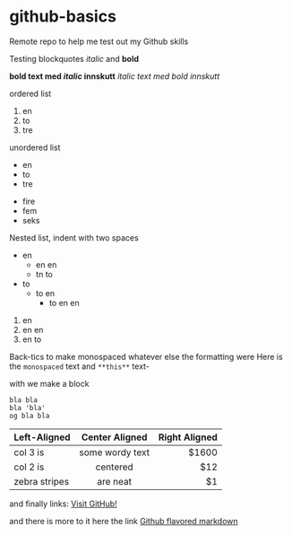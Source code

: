# github-basics
Remote repo to help me test out my Github skills

Testing <blockquotes>blockquotes</blockquotes>
*italic* and **bold**

**bold text med _italic_ innskutt**
*italic text med _bold_ innskutt*

ordered list
1. en
2. to
3. tre

unordered list
* en
* to
* tre
- fire
- fem
- seks

Nested list, indent with two spaces
* en
  * en en
  * tn to
* to
  * to en
    * to en en

1. en
  1. en en
  2. en to
  
Back-tics  to make monospaced whatever else the formatting were
Here is the `monospaced` text and `**this**` text-

with  we make a block
```
bla bla
bla 'bla'
og bla bla
```
| Left-Aligned  | Center Aligned  | Right Aligned |
| :------------ |:---------------:| -----:|
| col 3 is      | some wordy text | $1600 |
| col 2 is      | centered        |   $12 |
| zebra stripes | are neat        |    $1 |
 
and finally links:
[Visit GitHub!](https://www.github.com)

and there is more to it here the link
[Github flavored markdown](https://help.github.com/articles/github-flavored-markdown/)

